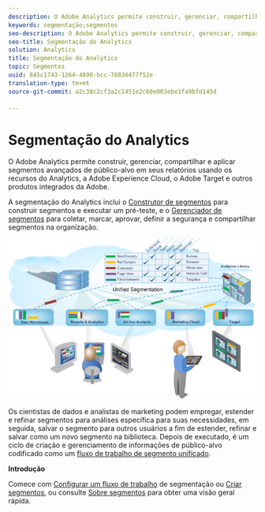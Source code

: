```yaml
---
description: O Adobe Analytics permite construir, gerenciar, compartilhar e aplicar segmentos avançados de público-alvo em seus relatórios usando os recursos do Analytics, a Adobe Experience Cloud, o Adobe Target e outros produtos integrados da Adobe.
keywords: segmentação;segmentos
seo-description: O Adobe Analytics permite construir, gerenciar, compartilhar e aplicar segmentos avançados de público-alvo em seus relatórios usando os recursos do Analytics, a Adobe Experience Cloud, o Adobe Target e outros produtos integrados da Adobe.
seo-title: Segmentação do Analytics
solution: Analytics
title: Segmentação do Analytics
topic: Segmentos
uuid: 845c1743-1264-4090-bcc-78830477f52e
translation-type: tm+mt
source-git-commit: a2c38c2cf3a2c1451e2c60e003ebe1fa9bfd145d

---
```



# Segmentação do Analytics

O Adobe Analytics permite construir, gerenciar, compartilhar e aplicar segmentos avançados de público-alvo em seus relatórios usando os recursos do Analytics, a Adobe Experience Cloud, o Adobe Target e outros produtos integrados da Adobe.

A segmentação do Analytics inclui o [Construtor de segmentos](../../components/c-segmentation/c-segmentation-workflow/seg-workflow.md#concept_BD4C17B01C5B4E378D0C14C852D055D4) para construir segmentos e executar um pré-teste, e o [Gerenciador de segmentos](../../components/c-segmentation/c-segmentation-workflow/seg-workflow.md#section_7FDCD12949BE4741A402DB83AB7B37DF) para coletar, marcar, aprovar, definir a segurança e compartilhar segmentos na organização.

![](assets/seg__overview.png)

Os cientistas de dados e analistas de marketing podem empregar, estender e refinar segmentos para análises específica para suas necessidades, em seguida, salvar o segmento para outros usuários a fim de estender, refinar e salvar como um novo segmento na biblioteca. Depois de executado, é um ciclo de criação e gerenciamento de informações de público-alvo codificado como um [fluxo de trabalho de segmento unificado](../../components/c-segmentation/c-segmentation-workflow/seg-workflow.md#concept_6D2E1A72A3AD4EBBB9135094F2D9DEDF).

**Introdução**

Comece com [Configurar um fluxo de trabalho](../../components/c-segmentation/c-segmentation-workflow/seg-workflow.md#concept_6D2E1A72A3AD4EBBB9135094F2D9DEDF) de segmentação ou [Criar segmentos](../../components/c-segmentation/c-segmentation-workflow/seg-build.md#concept_BD4C17B01C5B4E378D0C14C852D055D4), ou consulte [Sobre segmentos](../../components/c-segmentation/seg-overview.md#concept_82653C7E29FE49F5A4B5E5E93B0A6399) para obter uma visão geral rápida.
